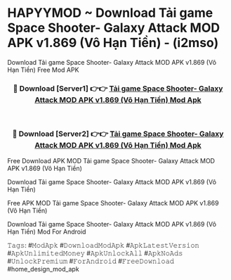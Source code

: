 # HAPYYMOD ~ Download Tải game Space Shooter- Galaxy Attack MOD APK v1.869 (Vô Hạn Tiền) - (i2mso)
Download Tải game Space Shooter- Galaxy Attack MOD APK v1.869 (Vô Hạn Tiền) Free Mod APK

<div align="center">
<h3>🔴 Download [Server1] 👉👉 <a href="https://apk-comot.site?title=Tải_game_Space_Shooter-_Galaxy_Attack_MOD_APK_v1.869_(Vô_Hạn_Tiền)">Tải game Space Shooter- Galaxy Attack MOD APK v1.869 (Vô Hạn Tiền) Mod Apk</a></h3><br>

<h3>🔴 Download [Server2] 👉👉 <a href="https://apk-comot.site?title=Tải_game_Space_Shooter-_Galaxy_Attack_MOD_APK_v1.869_(Vô_Hạn_Tiền)">Tải game Space Shooter- Galaxy Attack MOD APK v1.869 (Vô Hạn Tiền) Mod Apk</a></h3>
</div>


Free Download APK MOD Tải game Space Shooter- Galaxy Attack MOD APK v1.869 (Vô Hạn Tiền)

Download Tải game Space Shooter- Galaxy Attack MOD APK v1.869 (Vô Hạn Tiền) 

Free APK MOD Tải game Space Shooter- Galaxy Attack MOD APK v1.869 (Vô Hạn Tiền) 

Download Tải game Space Shooter- Galaxy Attack MOD APK v1.869 (Vô Hạn Tiền) Mod For Android

𝚃𝚊𝚐𝚜: #𝙼𝚘𝚍𝙰𝚙𝚔 #𝙳𝚘𝚠𝚗𝚕𝚘𝚊𝚍𝙼𝚘𝚍𝙰𝚙𝚔 #𝙰𝚙𝚔𝙻𝚊𝚝𝚎𝚜𝚝𝚅𝚎𝚛𝚜𝚒𝚘𝚗 #𝙰𝚙𝚔𝚄𝚗𝚕𝚒𝚖𝚒𝚝𝚎𝚍𝙼𝚘𝚗𝚎𝚢 #𝙰𝚙𝚔𝚄𝚗𝚕𝚘𝚌𝚔𝙰𝚕𝚕 #𝙰𝚙𝚔𝙽𝚘𝙰𝚍𝚜 #𝚄𝚗𝚕𝚘𝚌𝚔𝙿𝚛𝚎𝚖𝚒𝚞𝚖 #𝙵𝚘𝚛𝙰𝚗𝚍𝚛𝚘𝚒𝚍 #𝙵𝚛𝚎𝚎𝙳𝚘𝚠𝚗𝚕𝚘𝚊𝚍 #home_design_mod_apk